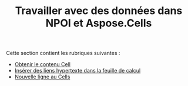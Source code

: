 ﻿---
title: Travailler avec des données dans NPOI et Aspose.Cells
type: docs
weight: 10
url: /fr/net/working-with-data-in-npoi-and-aspose-cells/
---
Cette section contient les rubriques suivantes :

- [Obtenir le contenu Cell](/cells/fr/net/getting-cell-contents/)
- [Insérer des liens hypertexte dans la feuille de calcul](/cells/fr/net/insert-hyperlinks-in-worksheet/)
- [Nouvelle ligne au Cells](/cells/fr/net/new-line-in-cells/)
